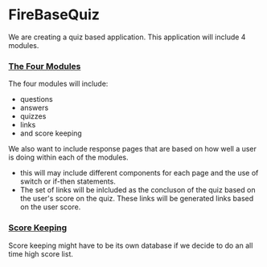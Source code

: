 # FireBaseQuiz
We are creating a quiz based application. This application will include 4 modules.

### <u>__The Four Modules__ </u> ###

The four modules will include:
  * questions
  * answers
  * quizzes
  * links 
  * and score keeping

We also want to include response pages that are based on how well a user is doing within each of the modules.
* this will may include different components for each page and the use of switch or if-then statements.
* The set of links will be inlcluded as the concluson of the quiz based on the user's score on the quiz. These links will be generated links based on the user score.

### <u>Score Keeping</u> ###

Score keeping might have to be its own database if we decide to do an all time high score list.